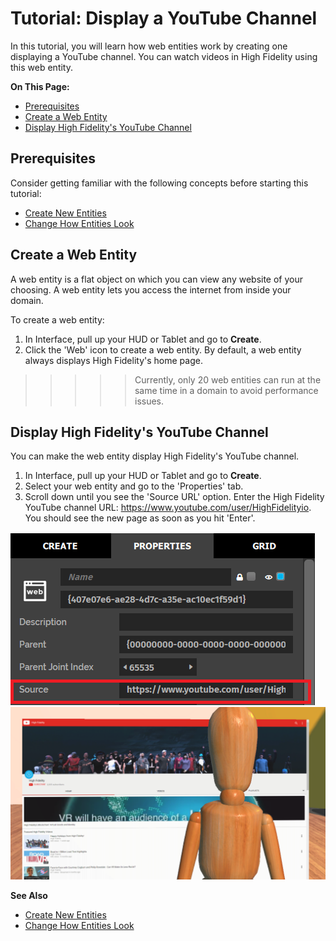 # Tutorial: Display a YouTube Channel

In this tutorial, you will learn how web entities work by creating one displaying a YouTube channel. You can watch videos in High Fidelity using this web entity. 

**On This Page:**

- [Prerequisites](#prerequisities)
- [Create a Web Entity](#create-a-web-entity)
- [Display High Fidelity's YouTube Channel](#display-high-fidelitys-youtube-channel)

## Prerequisites

Consider getting familiar with the following concepts before starting this tutorial:

- [Create New Entities](create-entities)
- [Change How Entities Look](entity-appearance)

## Create a Web Entity

A web entity is a flat object on which you can view any website of your choosing. A web entity lets you access the internet from inside your domain. 

To create a web entity:

1. In Interface, pull up your HUD or Tablet and go to **Create**.
2. Click the 'Web' icon to create a web entity. By default, a web entity always displays High Fidelity's home page.

>>>>> Currently, only 20 web entities can run at the same time in a domain to avoid performance issues. 

## Display High Fidelity's YouTube Channel

You can make the web entity display High Fidelity's YouTube channel.

1. In Interface, pull up your HUD or Tablet and go to **Create**. 
2. Select your web entity and go to the 'Properties' tab.
3. Scroll down until you see the 'Source URL' option. Enter the High Fidelity YouTube channel URL: https://www.youtube.com/user/HighFidelityio. You should see the new page as soon as you hit 'Enter'.

![](_images/source-url.PNG)
![](_images/youtube-web-entity.PNG)



**See Also**

- [Create New Entities](create-entities)
- [Change How Entities Look](entity-appearance)